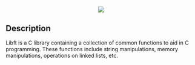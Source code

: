 <h1 align="center"> <img src="https://raw.githubusercontent.com/ayogun/42-project-badges/main/covers/cover-libft-bonus.png" </h1>

## Description
Libft is a C library containing a collection of common functions to aid in C programming. These functions include string manipulations, memory manipulations, operations on linked lists, etc.

